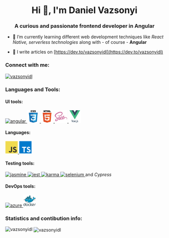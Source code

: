 <h1 align="center">Hi 👋, I'm Daniel Vazsonyi</h1>
<h3 align="center">A curious and passionate frontend developer in Angular</h3>

- 🌱 I’m currently learning different web development techniques like *React Native, serverless technologies* along with - of course - **Angular**

- 📝 I write articles on [https://dev.to/vazsonyidl](https://dev.to/vazsonyidl)

<h3 align="left">Connect with me:</h3>
<p align="left">
<a href="https://dev.to/vazsonyidl" target="blank"><img align="center" src="https://cdn.jsdelivr.net/npm/simple-icons@3.0.1/icons/dev-dot-to.svg" alt="vazsonyidl" height="30" width="40" /></a>
</p>

<h3 align="left">Languages and Tools:</h3>
<h4 align="left">UI tools: </h4>
<p align="left">
 <a href="https://angular.io" target="_blank"> <img src="https://angular.io/assets/images/logos/angular/angular.svg" alt="angular" width="40" height="40"/> </a>
 <a href="https://www.w3schools.com/css/" target="_blank"> <img src="https://raw.githubusercontent.com/devicons/devicon/master/icons/css3/css3-original-wordmark.svg" alt="css3" width="40" height="40"/> </a>
  <a href="https://www.w3.org/html/" target="_blank"> <img src="https://raw.githubusercontent.com/devicons/devicon/master/icons/html5/html5-original-wordmark.svg" alt="html5" width="40" height="40"/> </a>
  <a href="https://sass-lang.com" target="_blank"> <img src="https://raw.githubusercontent.com/devicons/devicon/master/icons/sass/sass-original.svg" alt="sass" width="40" height="40"/> </a>
  <a href="https://vuejs.org/" target="_blank"> <img src="https://raw.githubusercontent.com/devicons/devicon/master/icons/vuejs/vuejs-original-wordmark.svg" alt="vuejs" width="40" height="40"/> </a>
 </p>
<h4 align="left">Languages: </h4>
<p align="left">
  <a href="https://developer.mozilla.org/en-US/docs/Web/JavaScript" target="_blank"> <img src="https://raw.githubusercontent.com/devicons/devicon/master/icons/javascript/javascript-original.svg" alt="javascript" width="40" height="40"/> </a>
<a href="https://www.typescriptlang.org/" target="_blank"> <img src="https://raw.githubusercontent.com/devicons/devicon/master/icons/typescript/typescript-original.svg" alt="typescript" width="40" height="40"/> </a> 
</p>
<h4 align="left">Testing tools: </h4>
<p align="left">
  <a href="https://jasmine.github.io/" target="_blank"> <img src="https://www.vectorlogo.zone/logos/jasmine/jasmine-icon.svg" alt="jasmine" width="40" height="40"/> </a>  <a href="https://jestjs.io" target="_blank"> <img src="https://www.vectorlogo.zone/logos/jestjsio/jestjsio-icon.svg" alt="jest" width="40" height="40"/> </a> <a href="https://karma-runner.github.io/latest/index.html" target="_blank"> <img src="https://raw.githubusercontent.com/detain/svg-logos/780f25886640cef088af994181646db2f6b1a3f8/svg/karma.svg" alt="karma" width="40" height="40"/> </a>  <a href="https://www.selenium.dev" target="_blank"> <img src="https://raw.githubusercontent.com/detain/svg-logos/780f25886640cef088af994181646db2f6b1a3f8/svg/selenium-logo.svg" alt="selenium" width="40" height="40"/> </a>
 and <i>Cypress</i>
</p>
<h4 align="left">DevOps tools: </h4>
<p align="left">    
  <a href="https://azure.microsoft.com/en-in/" target="_blank"> <img src="https://www.vectorlogo.zone/logos/microsoft_azure/microsoft_azure-icon.svg" alt="azure" width="40" height="40"/>  <a href="https://www.docker.com/" target="_blank"> <img src="https://raw.githubusercontent.com/devicons/devicon/master/icons/docker/docker-original-wordmark.svg" alt="docker" width="40" height="40"/> </a>
</p>

<h3 align="left">Statistics and contibution info:</h3>

<p><img align="left" src="https://github-readme-stats.vercel.app/api/top-langs?username=vazsonyidl&show_icons=true&locale=en&layout=compact" alt="vazsonyidl" /></p>
<p></p>
<p>&nbsp;<img align="center" src="https://github-readme-stats.vercel.app/api?username=vazsonyidl&show_icons=true&locale=en" alt="vazsonyidl" /></p>
